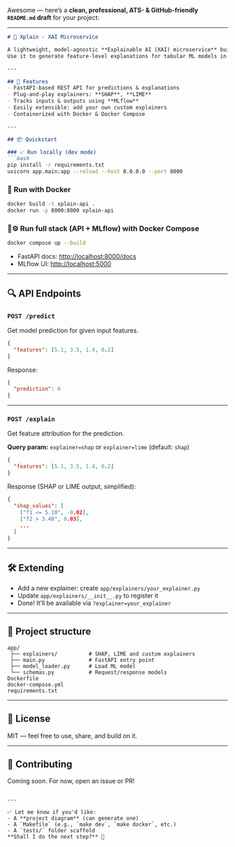 Awesome — here’s a **clean, professional, ATS- & GitHub-friendly `README.md` draft** for your project:

---

````markdown
# 🧠 Xplain - XAI Microservice

A lightweight, model-agnostic **Explainable AI (XAI) microservice** built with **FastAPI**, supporting SHAP & LIME explanations out of the box.  
Use it to generate feature-level explanations for tabular ML models in real time — locally, in Docker, or in production.

---

## 🚀 Features
- FastAPI-based REST API for predictions & explanations
- Plug-and-play explainers: **SHAP**, **LIME**
- Tracks inputs & outputs using **MLflow**
- Easily extensible: add your own custom explainers
- Containerized with Docker & Docker Compose

---

## 📦 Quickstart

### ✅ Run locally (dev mode)
```bash
pip install -r requirements.txt
uvicorn app.main:app --reload --host 0.0.0.0 --port 8000
````

### 🐳 Run with Docker

```bash
docker build -t xplain-api .
docker run -p 8000:8000 xplain-api
```

### 🐳⚙ Run full stack (API + MLflow) with Docker Compose

```bash
docker compose up --build
```

* FastAPI docs: [http://localhost:8000/docs](http://localhost:8000/docs)
* MLflow UI: [http://localhost:5000](http://localhost:5000)

---

## 🔍 API Endpoints

### `POST /predict`

Get model prediction for given input features.

```json
{
  "features": [5.1, 3.5, 1.4, 0.2]
}
```

Response:

```json
{
  "prediction": 0
}
```

---

### `POST /explain`

Get feature attribution for the prediction.

**Query param:** `explainer=shap` or `explainer=lime` (default: `shap`)

```json
{
  "features": [5.1, 3.5, 1.4, 0.2]
}
```

Response (SHAP or LIME output, simplified):

```json
{
  "shap_values": [
    ["f1 <= 5.10", -0.02],
    ["f2 > 3.40", 0.03],
    ...
  ]
}
```

---

## 🛠 Extending

* Add a new explainer: create `app/explainers/your_explainer.py`
* Update `app/explainers/__init__.py` to register it
* Done! It’ll be available via `?explainer=your_explainer`

---

## 📂 Project structure

```
app/
 ├── explainers/          # SHAP, LIME and custom explainers
 ├── main.py              # FastAPI entry point
 ├── model_loader.py      # Load ML model
 └── schemas.py           # Request/response models
Dockerfile
docker-compose.yml
requirements.txt
```

---

## 📜 License

MIT — feel free to use, share, and build on it.

---

## 🤝 Contributing

Coming soon. For now, open an issue or PR!

```

---

✅ Let me know if you'd like:
- A **project diagram** (can generate one)
- A `Makefile` (e.g., `make dev`, `make docker`, etc.)
- A `tests/` folder scaffold  
**Shall I do the next step?** 🚀
```
